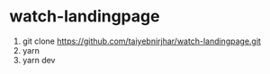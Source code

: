 # watch-landingpage

1. git clone https://github.com/taiyebnirjhar/watch-landingpage.git
2. yarn
3. yarn dev
